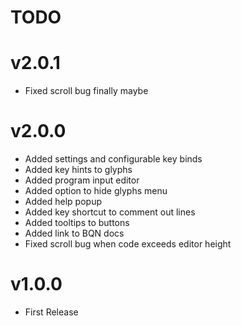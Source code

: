 
# TODO


<!-- TODO END -->

# v2.0.1

- Fixed scroll bug finally maybe

# v2.0.0

- Added settings and configurable key binds
- Added key hints to glyphs
- Added program input editor
- Added option to hide glyphs menu
- Added help popup
- Added key shortcut to comment out lines
- Added tooltips to buttons
- Added link to BQN docs
- Fixed scroll bug when code exceeds editor height


# v1.0.0

- First Release
